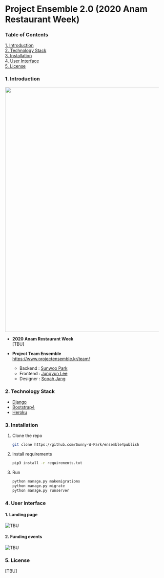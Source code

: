<div id="top"> </div>

# Project Ensemble 2.0 (2020 Anam Restaurant Week)

### Table of Contents
<!-- TABLE OF CONTENTS -->
<a href="1. Introduction">1. Introduction</a><br>
<a href="2. Technology Stack">2. Technology Stack</a><br>
<a href="3. Installation">3. Installation</a><br>
<a href="4. User Interface">4. User Interface</a><br>
<a href="5. License">5. License</a><br>


### 1. Introduction

<img src="https://user-images.githubusercontent.com/60367230/148385427-cb2034c8-7bbf-46f2-a838-0acdb5a5cf01.png" width="800" height="auto" />

* <b>2020 Anam Restaurant Week</b> <br>
[TBU]

* <b>Project Team Ensemble </b> <br>
https://www.projectensemble.kr/team/
    
    * Backend : [Sunwoo Park](https://github.com/Sunny-W-Park)
    * Frontend : [Jungyun Lee](https://github.com/kv0241008)
    * Designer : [Sooah Jang](sooah04@naver.com)


### 2. Technology Stack

* [Django](https://www.djangoproject.com/)
* [Bootstrap4](https://getbootstrap.com/)
* [Heroku](https://www.heroku.com/)


### 3. Installation

1. Clone the repo
   ```sh
   git clone https://github.com/Sunny-W-Park/ensemble4publish
   ```
2. Install requirements
   ```sh
   pip3 install -r requirements.txt
   ```
3. Run
   ```sh
   python manage.py makemigrations
   python manage.py migrate
   python manage.py runserver
   ```

### 4. User Interface

#### 1. Landing page
![TBU](TBU)
#### 2. Funding events
![TBU](TBU)


### 5. License

[TBU]
